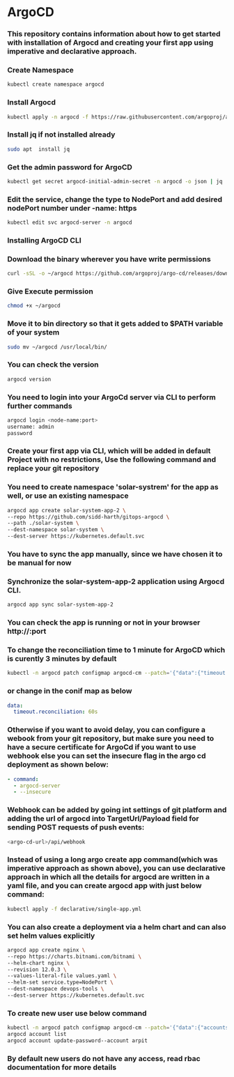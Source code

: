 # ArgoCD

### This repository contains information about how to get started with installation of Argocd and creating your first app using imperative and declarative approach.

### Create Namespace
```bash
kubectl create namespace argocd
```
### Install Argocd
```bash
kubectl apply -n argocd -f https://raw.githubusercontent.com/argoproj/argo-cd/v2.11.8/manifests/install.yaml
```
### Install jq if not installed already
```bash
sudo apt  install jq
```
### Get the admin password for ArgoCD
```bash
kubectl get secret argocd-initial-admin-secret -n argocd -o json | jq .data.password -r | base64 -d
```
### Edit the service, change the type to NodePort and add desired nodePort number under -name: https
```bash
kubectl edit svc argocd-server -n argocd
```
### Installing ArgoCD CLI
### Download the binary wherever you have write permissions
```bash
curl -sSL -o ~/argocd https://github.com/argoproj/argo-cd/releases/download/v2.4.11/argocd-linux-amd64
```
### Give Execute permission
```bash
chmod +x ~/argocd
```
### Move it to bin directory so that it gets added to $PATH variable of your system
```bash
sudo mv ~/argocd /usr/local/bin/
```
### You can check the version
```bash
argocd version
```
### You need to login into your ArgoCd server via CLI to perform further commands
```bash
argocd login <node-name:port>
username: admin
password
```
### Create your first app via CLI, which will be added in default Project with no restrictions, Use the following command and replace your git repository
### You need to create namespace 'solar-systrem' for the app as well, or use an existing namespace
```bash
argocd app create solar-system-app-2 \
--repo https://github.com/sidd-harth/gitops-argocd \
--path ./solar-system \
--dest-namespace solar-system \
--dest-server https://kubernetes.default.svc
```
### You have to sync the app manually, since we have chosen it to be manual for now
### Synchronize the solar-system-app-2 application using Argocd CLI.
```bash
argocd app sync solar-system-app-2
```
### You can check the app is running or not in your browser http://<node-name>:port

### To change the reconciliation time to 1 minute for ArgoCD which is curently 3 minutes by default
```bash
kubectl -n argocd patch configmap argocd-cm --patch='{"data":{"timeout.reconciliation":"60s"}}'
```
### or change in the conif map as below
```yaml
data:
  timeout.reconciliation: 60s
```
### Otherwise if you want to avoid delay, you can configure a webook from your git repository, but make sure you need to have a secure certificate for ArgoCd if you want to use webhook else you can set the insecure flag in the argo cd deployment as shown below:
```yaml
- command:
  - argocd-server
  - --insecure
```
### Webhook can be added by going int settings of git platform and adding the url of argocd into TargetUrl/Payload field for sending POST requests of push events:
```bash
<argo-cd-url>/api/webhook
```
### Instead of using a long argo create app command(which was imperative approach as shown above), you can use declarative approach in which all the details for argocd are written in a yaml file, and you can create argocd app with just below command:
```bash
kubectl apply -f declarative/single-app.yml
```
### You can also create a deployment via a helm chart and can also set helm values explicitly
```bash
argocd app create nginx \
--repo https://charts.bitnami.com/bitnami \
--helm-chart nginx \
--revision 12.0.3 \
--values-literal-file values.yaml \
--helm-set service.type=NodePort \
--dest-namespace devops-tools \
--dest-server https://kubernetes.default.svc
```

### To create new user use below command
```bash
kubectl -n argocd patch configmap argocd-cm --patch='{"data":{"accounts.arpit": "apiKey,login"}}'
argocd account list
argocd account update-password--account arpit
```

### By default new users do not have any access, read rbac documentation for more details
